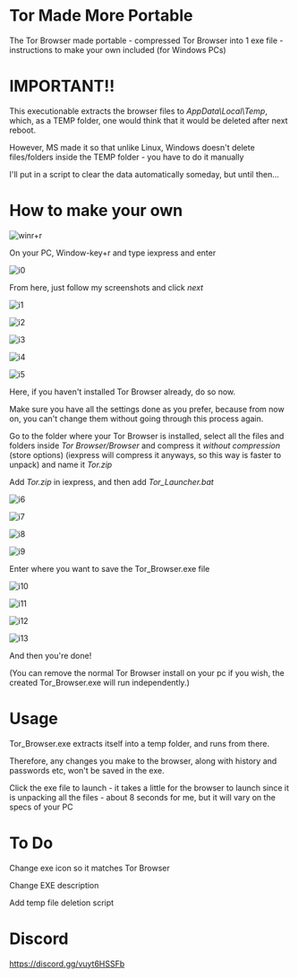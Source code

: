 # Tor Made More Portable
The Tor Browser made portable - compressed Tor Browser into 1 exe file - instructions to make your own included (for Windows PCs)

# IMPORTANT!!
This executionable extracts the browser files to *AppData\Local\Temp*, which, as a TEMP folder, one would think that it would be deleted after next reboot.

However, MS made it so that unlike Linux, Windows doesn't delete files/folders inside the TEMP folder - you have to do it manually

I'll put in a script to clear the data automatically someday, but until then...

# How to make your own
![winr+r](https://github.com/Paranoid-OS/Tor-Made-More-Portable/blob/master/images/win%20r.png)

On your PC, Window-key+r and type iexpress and enter

![i0](https://github.com/Paranoid-OS/Tor-Made-More-Portable/blob/master/images/iexpress%201.png)

From here, just follow my screenshots and click *next*

![i1](https://github.com/Paranoid-OS/Tor-Made-More-Portable/blob/master/images/iexpress%202.png)

![i2](https://github.com/Paranoid-OS/Tor-Made-More-Portable/blob/master/images/iexpress%203.png)

![i3](https://github.com/Paranoid-OS/Tor-Made-More-Portable/blob/master/images/iexpress%204.png)

![i4](https://github.com/Paranoid-OS/Tor-Made-More-Portable/blob/master/images/iexpress%205.png)

![i5](https://github.com/Paranoid-OS/Tor-Made-More-Portable/blob/master/images/iexpress%206.png)

Here, if you haven't installed Tor Browser already, do so now.

Make sure you have all the settings done as you prefer, because from now on, you can't change them without going through this process again.

Go to the folder where your Tor Browser is installed, select all the files and folders inside *Tor Browser/Browser* and compress it *without compression* (store options) (iexpress will compress it anyways, so this way is faster to unpack) and name it *Tor.zip*

Add *Tor.zip* in iexpress, and then add *Tor_Launcher.bat* 

![i6](https://github.com/Paranoid-OS/Tor-Made-More-Portable/blob/master/images/iexpress%207.png)

![i7](https://github.com/Paranoid-OS/Tor-Made-More-Portable/blob/master/images/iexpress%208.png)

![i8](https://github.com/Paranoid-OS/Tor-Made-More-Portable/blob/master/images/iexpress%209.png)

![i9](https://github.com/Paranoid-OS/Tor-Made-More-Portable/blob/master/images/iexpress%2010.png)

Enter where you want to save the Tor_Browser.exe file

![i10](https://github.com/Paranoid-OS/Tor-Made-More-Portable/blob/master/images/iexpress%2011.png)

![i11](https://github.com/Paranoid-OS/Tor-Made-More-Portable/blob/master/images/iexpress%2012.png)

![i12](https://github.com/Paranoid-OS/Tor-Made-More-Portable/blob/master/images/iexpress%2013.png)

![i13](https://github.com/Paranoid-OS/Tor-Made-More-Portable/blob/master/images/iexpress%2014.png)

And then you're done!

(You can remove the normal Tor Browser install on your pc if you wish, the created Tor_Browser.exe will run independently.)

# Usage
Tor_Browser.exe extracts itself into a temp folder, and runs from there.

Therefore, any changes you make to the browser, along with history and passwords etc, won't be saved in the exe.

Click the exe file to launch - it takes a little for the browser to launch since it is unpacking all the files - about 8 seconds for me, but it will vary on the specs of your PC

# To Do
Change exe icon so it matches Tor Browser

Change EXE description

Add temp file deletion script

# Discord
https://discord.gg/vuyt6HSSFb
